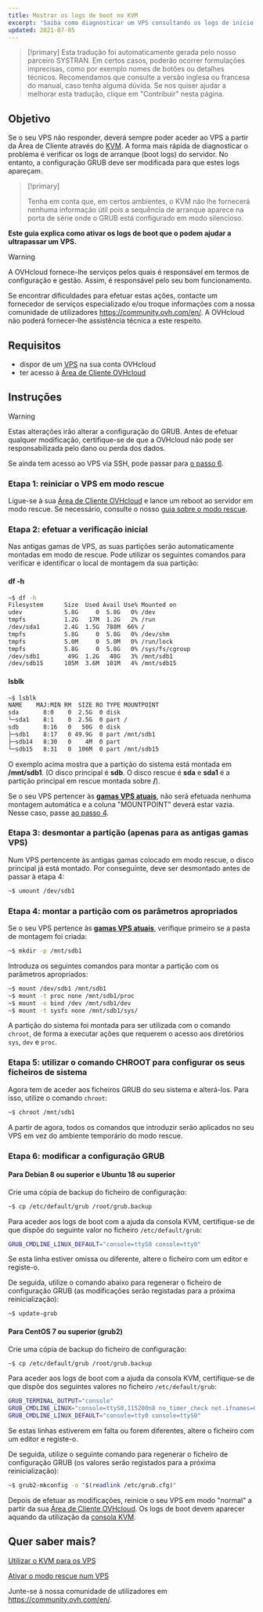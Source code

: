 ```yaml
---
title: Mostrar os logs de boot no KVM
excerpt: 'Saiba como diagnosticar um VPS consultando os logs de início (boot logs)'
updated: 2021-07-05
---
```


> [!primary]
> Esta tradução foi automaticamente gerada pelo nosso parceiro SYSTRAN. Em certos casos, poderão ocorrer formulações imprecisas, como por exemplo nomes de botões ou detalhes técnicos. Recomendamos que consulte a versão inglesa ou francesa do manual, caso tenha alguma dúvida. Se nos quiser ajudar a melhorar esta tradução, clique em "Contribuir" nesta página.
>

## Objetivo

Se o seu VPS não responder, deverá sempre poder aceder ao VPS a partir da Área de Cliente através do [KVM](using_kvm_for_vps1.). A forma mais rápida de diagnosticar o problema é verificar os logs de arranque (boot logs) do servidor. No entanto, a configuração GRUB deve ser modificada para que estes logs apareçam. 

> [!primary]
>
> Tenha em conta que, em certos ambientes, o KVM não lhe fornecerá nenhuma informação útil pois a sequência de arranque aparece na porta de série onde o GRUB está configurado em modo silencioso.
>

**Este guia explica como ativar os logs de boot que o podem ajudar a ultrapassar um VPS.**

> [!warning]
> A OVHcloud fornece-lhe serviços pelos quais é responsável em termos de configuração e gestão. Assim, é responsável pelo seu bom funcionamento.
>
>Se encontrar dificuldades para efetuar estas ações, contacte um fornecedor de serviços especializado e/ou troque informações com a nossa comunidade de utilizadores <https://community.ovh.com/en/>. A OVHcloud não poderá fornecer-lhe assistência técnica a este respeito.
>

## Requisitos

- dispor de um [VPS](https://www.ovhcloud.com/pt/vps/) na sua conta OVHcloud
- ter acesso à [Área de Cliente OVHcloud](https://www.ovh.com/auth/?action=gotomanager&from=https://www.ovh.pt/&ovhSubsidiary=pt)

## Instruções

> [!warning]
>
> Estas alterações irão alterar a configuração do GRUB. Antes de efetuar qualquer modificação, certifique-se de que a OVHcloud não pode ser responsabilizada pelo dano ou perda dos dados.
>

Se ainda tem acesso ao VPS via SSH, pode passar para [o passo 6](#step6.).

### Etapa 1: reiniciar o VPS em modo rescue

Ligue-se à sua [Área de Cliente OVHcloud](https://www.ovh.com/auth/?action=gotomanager&from=https://www.ovh.pt/&ovhSubsidiary=pt) e lance um reboot ao servidor em modo rescue. Se necessário, consulte o nosso [guia sobre o modo rescue](rescue1.).

### Etapa 2: efetuar a verificação inicial

Nas antigas gamas de VPS, as suas partições serão automaticamente montadas em modo de rescue. Pode utilizar os seguintes comandos para verificar e identificar o local de montagem da sua partição:

#### **df -h**

```sh
~$ df -h
Filesystem      Size  Used Avail Use% Mounted on
udev            5.8G     0  5.8G   0% /dev
tmpfs           1.2G   17M  1.2G   2% /run
/dev/sda1       2.4G  1.5G  788M  66% /
tmpfs           5.8G     0  5.8G   0% /dev/shm
tmpfs           5.0M     0  5.0M   0% /run/lock
tmpfs           5.8G     0  5.8G   0% /sys/fs/cgroup
/dev/sdb1        49G  1.2G   48G   3% /mnt/sdb1
/dev/sdb15      105M  3.6M  101M   4% /mnt/sdb15
```

#### **lsblk**

```sh
~$ lsblk
NAME    MAJ:MIN RM  SIZE RO TYPE MOUNTPOINT
sda       8:0    0  2.5G  0 disk
└─sda1    8:1    0  2.5G  0 part /
sdb       8:16   0   50G  0 disk
├─sdb1    8:17   0 49.9G  0 part /mnt/sdb1
├─sdb14   8:30   0    4M  0 part
└─sdb15   8:31   0  106M  0 part /mnt/sdb15
```

O exemplo acima mostra que a partição do sistema está montada em **/mnt/sdb1**. (O disco principal é **sdb**. O disco rescue é **sda** e **sda1** é a partição principal em rescue montada sobre **/**).

Se o seu VPS pertencer às [**gamas VPS atuais**](https://www.ovhcloud.com/pt/vps/), não será efetuada nenhuma montagem automática e a coluna "MOUNTPOINT" deverá estar vazia. Nesse caso, passe [ao passo 4](#step4.).

### Etapa 3: desmontar a partição (apenas para as antigas gamas VPS)

Num VPS pertencente às antigas gamas colocado em modo rescue, o disco principal já está montado. Por conseguinte, deve ser desmontado antes de passar à etapa 4:

```sh
~$ umount /dev/sdb1
```

### Etapa 4: montar a partição com os parâmetros apropriados <a name="step4"></a>

Se o seu VPS pertence às [**gamas VPS atuais**](https://www.ovhcloud.com/pt/vps/), verifique primeiro se a pasta de montagem foi criada:

```sh
~$ mkdir -p /mnt/sdb1
```

Introduza os seguintes comandos para montar a partição com os parâmetros apropriados:

```sh
~$ mount /dev/sdb1 /mnt/sdb1
~$ mount -t proc none /mnt/sdb1/proc
~$ mount -o bind /dev /mnt/sdb1/dev
~$ mount -t sysfs none /mnt/sdb1/sys/
```

A partição do sistema foi montada para ser utilizada com o comando `chroot`, de forma a executar ações que requerem o acesso aos diretórios `sys`, `dev` e `proc`.

### Etapa 5: utilizar o comando CHROOT para configurar os seus ficheiros de sistema

Agora tem de aceder aos ficheiros GRUB do seu sistema e alterá-los. Para isso, utilize o comando `chroot`:

```sh
~$ chroot /mnt/sdb1
```

A partir de agora, todos os comandos que introduzir serão aplicados no seu VPS em vez do ambiente temporário do modo rescue.

### Etapa 6: modificar a configuração GRUB <a name="step6"></a>

#### **Para Debian 8 ou superior e Ubuntu 18 ou superior**

Crie uma cópia de backup do ficheiro de configuração:

```sh
~$ cp /etc/default/grub /root/grub.backup
```

Para aceder aos logs de boot com a ajuda da consola KVM, certifique-se de que dispõe do seguinte valor no ficheiro `/etc/default/grub`:

```sh
GRUB_CMDLINE_LINUX_DEFAULT="console=ttyS0 console=tty0"
```

Se esta linha estiver omissa ou diferente, altere o ficheiro com um editor e registe-o.

De seguida, utilize o comando abaixo para regenerar o ficheiro de configuração GRUB (as modificações serão registadas para a próxima reinicialização):

```sh
~$ update-grub
```

#### **Para CentOS 7 ou superior (grub2)**

Crie uma cópia de backup do ficheiro de configuração:

```sh
~$ cp /etc/default/grub /root/grub.backup
```

Para aceder aos logs de boot com a ajuda da consola KVM, certifique-se de que dispõe dos seguintes valores no ficheiro `/etc/default/grub`:

```sh
GRUB_TERMINAL_OUTPUT="console"
GRUB_CMDLINE_LINUX="console=ttyS0,115200n8 no_timer_check net.ifnames=0 crashkernel=auto rhgb"
GRUB_CMDLINE_LINUX_DEFAULT="console=tty0 console=ttyS0"
```

Se estas linhas estiverem em falta ou forem diferentes, altere o ficheiro com um editor e registe-o.

De seguida, utilize o seguinte comando para regenerar o ficheiro de configuração GRUB (os valores serão registados para a próxima reinicialização):

```sh
~$ grub2-mkconfig -o "$(readlink /etc/grub.cfg)"
```

Depois de efetuar as modificações, reinicie o seu VPS em modo "normal" a partir da sua [Área de Cliente OVHcloud](https://www.ovh.com/auth/?action=gotomanager&from=https://www.ovh.pt/&ovhSubsidiary=pt). Os logs de boot devem aparecer aquando da utilização da [consola KVM](using_kvm_for_vps1.).

## Quer saber mais?

[Utilizar o KVM para os VPS](using_kvm_for_vps1.)

[Ativar o modo rescue num VPS](rescue1.)

Junte-se à nossa comunidade de utilizadores em <https://community.ovh.com/en/>.
